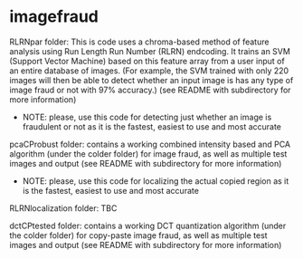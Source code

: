# imagefraud

RLRNpar folder: This is code uses a chroma-based method of feature analysis using Run Length Run Number (RLRN) endcoding. It trains an SVM (Support Vector Machine) based on this feature array from a user input of an entire database of images. (For example, the SVM trained with only 220 images will then be able to detect whether an input image is has any type of image fraud or not with 97% accuracy.) (see README with subdirectory for more information)

 - NOTE: please, use this code for detecting just whether an image is fraudulent or not as it is the fastest, easiest to use and most accurate

pcaCProbust folder: contains a working combined intensity based and PCA algorithm (under the colder folder) for image fraud,
as well as multiple test images and output (see README with subdirectory for more information)
 
 - NOTE: please, use this code for localizing the actual copied region as it is the fastest, easiest to use and most accurate
 
RLRNlocalization folder: TBC
 
dctCPtested folder: contains a working DCT quantization algorithm (under the colder folder) for copy-paste image fraud,
as well as multiple test images and output (see README with subdirectory for more information)


